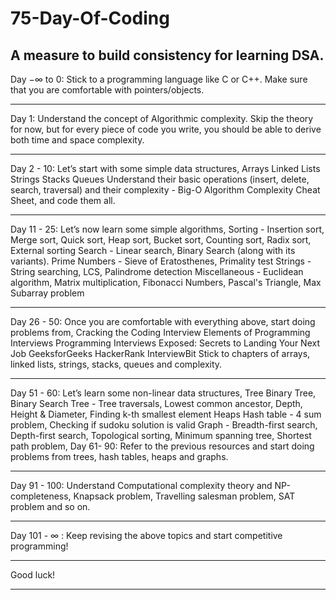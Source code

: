 # 75-Day-Of-Coding
## A measure to build consistency for learning DSA.
Day  −∞  to 0: Stick to a programming language like C or C++. Make sure that you are comfortable with pointers/objects.

---

Day 1: Understand the concept of Algorithmic complexity. Skip the theory for now, but for every piece of code you write, you should be able to derive both time and space complexity.

---

Day 2 - 10: Let’s start with some simple data structures,
Arrays
Linked Lists
Strings
Stacks
Queues
Understand their basic operations (insert, delete, search, traversal) and their complexity - Big-O Algorithm Complexity Cheat Sheet, and code them all.

---

Day 11 - 25: Let’s now learn some simple algorithms,
Sorting - Insertion sort, Merge sort, Quick sort, Heap sort, Bucket sort, Counting sort, Radix sort, External sorting
Search - Linear search, Binary Search (along with its variants).
Prime Numbers - Sieve of Eratosthenes, Primality test
Strings - String searching, LCS, Palindrome detection
Miscellaneous - Euclidean algorithm, Matrix multiplication, Fibonacci Numbers, Pascal's Triangle, Max Subarray problem

---

Day 26 - 50: Once you are comfortable with everything above, start doing problems from,
Cracking the Coding Interview
Elements of Programming Interviews
Programming Interviews Exposed: Secrets to Landing Your Next Job
GeeksforGeeks
HackerRank
InterviewBit
Stick to chapters of arrays, linked lists, strings, stacks, queues and complexity.

---

Day 51 - 60: Let’s learn some non-linear data structures,
Tree
Binary Tree, Binary Search Tree - Tree traversals, Lowest common ancestor, Depth, Height & Diameter, Finding k-th smallest element
Heaps
Hash table - 4 sum problem, Checking if sudoku solution is valid
Graph - Breadth-first search, Depth-first search, Topological sorting, Minimum spanning tree, Shortest path problem,
Day 61- 90: Refer to the previous resources and start doing problems from trees, hash tables, heaps and graphs.

---

Day 91 - 100: Understand Computational complexity theory and NP-completeness, Knapsack problem, Travelling salesman problem, SAT problem and so on.

---

Day 101 -  ∞ : Keep revising the above topics and start competitive programming! 

---

Good luck!

---
